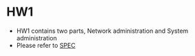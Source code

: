 # HW1
* HW1 contains two parts, Network administration and System administration
* Please refer to [SPEC](https://github.com/plsmaop/NASA-2018/raw/master/HW1/hw1.pdf)
